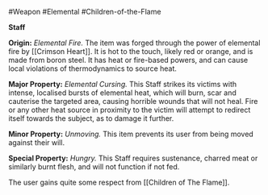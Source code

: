 #Weapon #Elemental #Children-of-the-Flame 

**Staff**

**Origin:** *Elemental Fire.* The item was forged through the power of elemental fire by [[Crimson Heart]]. It is hot to the touch, likely red or orange, and is made from boron steel. It has heat or fire-based powers, and can cause local violations of thermodynamics to source heat.

**Major Property:** *Elemental Cursing.* This Staff strikes its victims with intense, localised bursts of elemental heat, which will burn, scar and cauterise the targeted area, causing horrible wounds that will not heal. Fire or any other heat source in proximity to the victim will attempt to redirect itself towards the subject, as to damage it further. 

**Minor Property:** *Unmoving.* This item prevents its user from being moved against their will.

**Special Property:** *Hungry.* This Staff requires sustenance, charred meat or similarly burnt flesh, and will not function if not fed.

The user gains quite some respect from [[Children of The Flame]].
